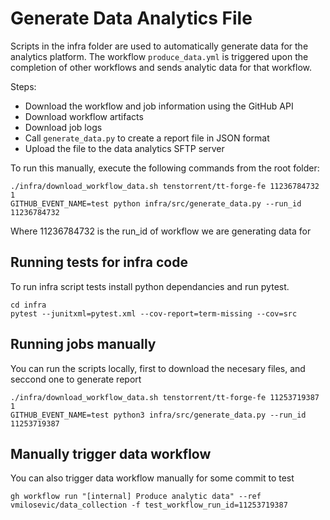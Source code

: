 
# Generate Data Analytics File

Scripts in the infra folder are used to automatically generate data for the analytics platform.
The workflow `produce_data.yml` is triggered upon the completion of other workflows and sends analytic data for that workflow.

Steps:
- Download the workflow and job information using the GitHub API
- Download workflow artifacts
- Download job logs
- Call `generate_data.py` to create a report file in JSON format
- Upload the file to the data analytics SFTP server

To run this manually, execute the following commands from the root folder:
```
./infra/download_workflow_data.sh tenstorrent/tt-forge-fe 11236784732 1
GITHUB_EVENT_NAME=test python infra/src/generate_data.py --run_id 11236784732
```
Where 11236784732 is the run_id of workflow we are generating data for

## Running tests for infra code

To run infra script tests install python dependancies and run pytest.

```
cd infra
pytest --junitxml=pytest.xml --cov-report=term-missing --cov=src
```

## Running jobs manually

You can run the scripts locally, first to download the necesary files, and seccond one to generate report
```
./infra/download_workflow_data.sh tenstorrent/tt-forge-fe 11253719387 1
GITHUB_EVENT_NAME=test python3 infra/src/generate_data.py --run_id 11253719387
```

## Manually trigger data workflow

You can also trigger data workflow manually for some commit to test
```
gh workflow run "[internal] Produce analytic data" --ref vmilosevic/data_collection -f test_workflow_run_id=11253719387
```

